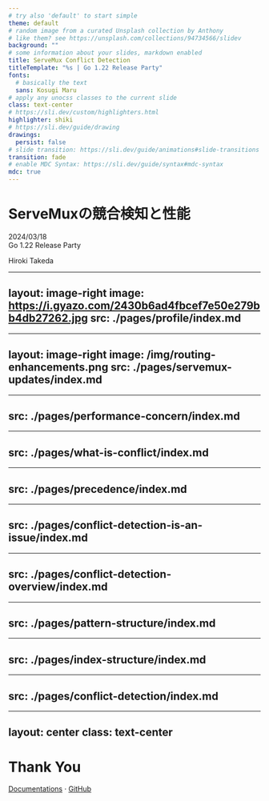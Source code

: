 ```yaml
---
# try also 'default' to start simple
theme: default
# random image from a curated Unsplash collection by Anthony
# like them? see https://unsplash.com/collections/94734566/slidev
background: ""
# some information about your slides, markdown enabled
title: ServeMux Conflict Detection
titleTemplate: "%s | Go 1.22 Release Party"
fonts:
  # basically the text
  sans: Kosugi Maru
# apply any unocss classes to the current slide
class: text-center
# https://sli.dev/custom/highlighters.html
highlighter: shiki
# https://sli.dev/guide/drawing
drawings:
  persist: false
# slide transition: https://sli.dev/guide/animations#slide-transitions
transition: fade
# enable MDC Syntax: https://sli.dev/guide/syntax#mdc-syntax
mdc: true
---
```


# ServeMuxの競合検知と性能

2024/03/18  
Go 1.22 Release Party

Hiroki Takeda

<div class="abs-br m-6">
  <a href="https://github.com/rhumie/g" target="_blank" alt="GitHub" title="Open in GitHub"
    class="text-xl slidev-icon-btn opacity-50 !border-none !hover:text-white">
    <carbon-logo-github />
  </a>
</div>

---
layout: image-right
image: https://i.gyazo.com/2430b6ad4fbcef7e50e279bb4db27262.jpg
src: ./pages/profile/index.md
---

---
layout: image-right
image: /img/routing-enhancements.png
src: ./pages/servemux-updates/index.md
---

---
src: ./pages/performance-concern/index.md
---

---
src: ./pages/what-is-conflict/index.md
---

---
src: ./pages/precedence/index.md
---

---
src: ./pages/conflict-detection-is-an-issue/index.md
---

---
src: ./pages/conflict-detection-overview/index.md
---

---
src: ./pages/pattern-structure/index.md
---

---
src: ./pages/index-structure/index.md
---

---
src: ./pages/conflict-detection/index.md
---

---
layout: center
class: text-center
---

# Thank You

[Documentations]() · [GitHub]()
